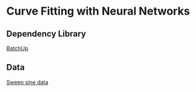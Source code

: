 # Curve Fitting with Neural Networks

## Dependency Library
[BatchUp][1]

## Data
[Sweep sine data][2]


[1]: https://github.com/Britefury/batchup
[2]: https://www.dropbox.com/sh/gbnemdtnt4g6s5g/AACgTMAFhglugLR6tTMQ93Hwa?dl=0
